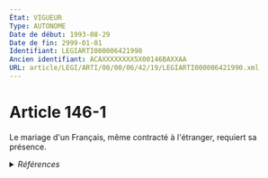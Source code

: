 ```yaml
---
État: VIGUEUR
Type: AUTONOME
Date de début: 1993-08-29
Date de fin: 2999-01-01
Identifiant: LEGIARTI000006421990
Ancien identifiant: ACAXXXXXXXX5X00146BAXXAA
URL: article/LEGI/ARTI/00/00/06/42/19/LEGIARTI000006421990.xml
---
```


<h1>Article 146-1</h1>

Le mariage d'un Français, même contracté à l'étranger, requiert sa présence.


<details>
  <summary><em>Références</em></summary>

  <h2>Articles faisant référence à l'article</h2>
  
  <ul>
    <li>
      <a href="https://legal.tricoteuses.fr//redirection/LEGIARTI000039366975?vers=git&vers=legifrance">Code civil - article 171-4 AUTONOME VIGUEUR, en vigueur depuis le 2020-01-01</a> CITATION source
    </li>
    <li>
      <a href="https://legal.tricoteuses.fr//redirection/LEGIARTI000039367025?vers=git&vers=legifrance">Code civil - article 171-7 AUTONOME MODIFIE, en vigueur du 2020-01-01 au 2021-08-26</a> CITATION source
    </li>
    <li>
      <a href="https://legal.tricoteuses.fr//redirection/LEGIARTI000043982372?vers=git&vers=legifrance">Code civil - article 171-8 AUTONOME VIGUEUR, en vigueur depuis le 2021-08-26</a> CITATION source
    </li>
    <li>
      <a href="https://legal.tricoteuses.fr//redirection/LEGIARTI000006422271?vers=git&vers=legifrance">Code civil - article 171-4 AUTONOME MODIFIE, en vigueur du 2007-03-01 au 2020-01-01</a> CITATION source
    </li>
    <li>
      <a href="https://legal.tricoteuses.fr//redirection/LEGIARTI000043982401?vers=git&vers=legifrance">Code civil - article 171-7 AUTONOME VIGUEUR, en vigueur depuis le 2021-08-26</a> CITATION source
    </li>
    <li>
      <a href="https://legal.tricoteuses.fr//redirection/LEGIARTI000006422312?vers=git&vers=legifrance">Code civil - article 171-8 AUTONOME MODIFIE, en vigueur du 2007-03-01 au 2021-08-26</a> CITATION source
    </li>
    <li>
      <a href="https://legal.tricoteuses.fr//redirection/LEGIARTI000006422303?vers=git&vers=legifrance">Code civil - article 171-7 AUTONOME MODIFIE, en vigueur du 2007-03-01 au 2020-01-01</a> CITATION source
    </li>
    <li>
      <a href="https://legal.tricoteuses.fr//redirection/LEGIARTI000006657280?vers=git&vers=legifrance">LOI n° 93-1027 du 24 août 1993 relative à la maîtrise de l'immigration et aux conditions d'entrée, d'accueil et de séjour des étrangers en France - article 31 ENTIEREMENT_MODIF</a> CREATION cible
    </li>
  </ul>
  
  <h2>Références faites par l'article</h2>
  
  <ul>
    <li>
      1993-08-24 CREATION source <a href="https://legal.tricoteuses.fr//redirection/LEGIARTI000006657280?vers=git&vers=legifrance">LOI n° 93-1027 du 24 août 1993 relative à la maîtrise de l'immigration et aux conditions d'entrée, d'accueil et de séjour des étrangers en France - article 31 ENTIEREMENT_MODIF</a>
    </li>
    <li>
      2999-01-01 CITATION cible <a href="https://legal.tricoteuses.fr//redirection/LEGIARTI000039366975?vers=git&vers=legifrance">Code civil - article 171-4 AUTONOME VIGUEUR, en vigueur depuis le 2020-01-01</a>
    </li>
    <li>
      2999-01-01 CITATION cible <a href="https://legal.tricoteuses.fr//redirection/LEGIARTI000043982401?vers=git&vers=legifrance">Code civil - article 171-7 AUTONOME VIGUEUR, en vigueur depuis le 2021-08-26</a>
    </li>
    <li>
      2999-01-01 CITATION cible <a href="https://legal.tricoteuses.fr//redirection/LEGIARTI000043982372?vers=git&vers=legifrance">Code civil - article 171-8 AUTONOME VIGUEUR, en vigueur depuis le 2021-08-26</a>
    </li>
    <li>
      CODIFICATION source Loi 1803-03-14
    </li>
  </ul>
</details>
